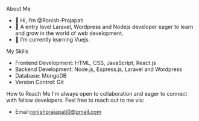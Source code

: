 About Me
- 👋 Hi, I’m @Ronish-Prajapati
- 👀 A entry level Laravel, Wordpress and Nodejs developer eager to learn and grow in the world of web development.
- 🌱 I’m currently learning Vuejs.
  
 My Skills
- Frontend Development: HTML, CSS, JavaScript, React.js
- Backend Development: Node.js, Express.js, Laravel and Wordpress
- Database: MongoDB
- Version Control: Git

How to Reach Me
I'm always open to collaboration and eager to connect with fellow developers. Feel free to reach out to me via:
- Email:ronishprajapati0@gmail.com
  

<!---
Ronish-Prajapati/Ronish-Prajapati is a ✨ special ✨ repository because its `README.md` (this file) appears on your GitHub profile.
You can click the Preview link to take a look at your changes.
--->
